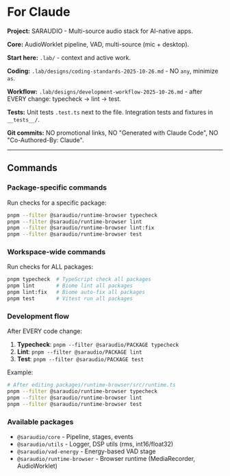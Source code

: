 # For Claude

**Project:** SARAUDIO - Multi-source audio stack for AI-native apps.

**Core:** AudioWorklet pipeline, VAD, multi-source (mic + desktop).

**Start here:** `.lab/` - context and active work.

**Coding:** `.lab/designs/coding-standards-2025-10-26.md` - NO `any`, minimize `as`.

**Workflow:** `.lab/designs/development-workflow-2025-10-26.md` - after EVERY change: typecheck → lint → test.

**Tests:** Unit tests `.test.ts` next to the file. Integration tests and fixtures in `__tests__/`.

**Git commits:** NO promotional links, NO "Generated with Claude Code", NO "Co-Authored-By: Claude".

---

## Commands

### Package-specific commands
Run checks for a specific package:
```bash
pnpm --filter @saraudio/runtime-browser typecheck
pnpm --filter @saraudio/runtime-browser lint
pnpm --filter @saraudio/runtime-browser lint:fix
pnpm --filter @saraudio/runtime-browser test
```

### Workspace-wide commands
Run checks for ALL packages:
```bash
pnpm typecheck  # TypeScript check all packages
pnpm lint       # Biome lint all packages
pnpm lint:fix   # Biome auto-fix all packages
pnpm test       # Vitest run all packages
```

### Development flow
After EVERY code change:
1. **Typecheck**: `pnpm --filter @saraudio/PACKAGE typecheck`
2. **Lint**: `pnpm --filter @saraudio/PACKAGE lint`
3. **Test**: `pnpm --filter @saraudio/PACKAGE test`

Example:
```bash
# After editing packages/runtime-browser/src/runtime.ts
pnpm --filter @saraudio/runtime-browser typecheck
pnpm --filter @saraudio/runtime-browser lint
pnpm --filter @saraudio/runtime-browser test
```

### Available packages
- `@saraudio/core` - Pipeline, stages, events
- `@saraudio/utils` - Logger, DSP utils (rms, int16/float32)
- `@saraudio/vad-energy` - Energy-based VAD stage
- `@saraudio/runtime-browser` - Browser runtime (MediaRecorder, AudioWorklet)
